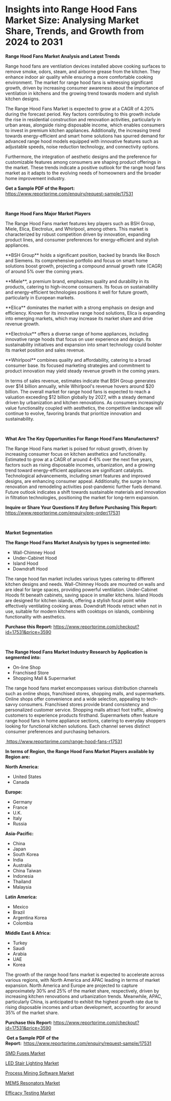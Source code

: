 <p><h1>Insights into Range Hood Fans Market Size: Analysing Market Share, Trends, and Growth from 2024 to 2031</h1></p><p><strong>Range Hood Fans Market Analysis and Latest Trends</strong></p>
<p><p>Range hood fans are ventilation devices installed above cooking surfaces to remove smoke, odors, steam, and airborne grease from the kitchen. They enhance indoor air quality while ensuring a more comfortable cooking environment. The market for range hood fans is witnessing significant growth, driven by increasing consumer awareness about the importance of ventilation in kitchens and the growing trend towards modern and stylish kitchen designs.</p><p>The Range Hood Fans Market is expected to grow at a CAGR of 4.20% during the forecast period. Key factors contributing to this growth include the rise in residential construction and renovation activities, particularly in urban areas, alongside rising disposable income, which enables consumers to invest in premium kitchen appliances. Additionally, the increasing trend towards energy-efficient and smart home solutions has spurred demand for advanced range hood models equipped with innovative features such as adjustable speeds, noise reduction technology, and connectivity options.</p><p>Furthermore, the integration of aesthetic designs and the preference for customizable features among consumers are shaping product offerings in the market. These trends indicate a positive outlook for the range hood fans market as it adapts to the evolving needs of homeowners and the broader home improvement industry.</p></p>
<p><strong>Get a Sample PDF of the Report:&nbsp;</strong> <a href="https://www.reportprime.com/enquiry/request-sample/17531?utm_campaign=1117&utm_medium=2&utm_source=Github&utm_content=ia&utm_term=19112024&utm_id=range-hood-fans">https://www.reportprime.com/enquiry/request-sample/17531</a></p>
<p>&nbsp;</p>
<p><strong>Range Hood Fans Major Market Players</strong></p>
<p><p>The Range Hood Fans market features key players such as BSH Group, Miele, Elica, Electrolux, and Whirlpool, among others. This market is characterized by robust competition driven by innovation, expanding product lines, and consumer preferences for energy-efficient and stylish appliances.</p><p>**BSH Group** holds a significant position, backed by brands like Bosch and Siemens. Its comprehensive portfolio and focus on smart home solutions boost growth, projecting a compound annual growth rate (CAGR) of around 5% over the coming years.</p><p>**Miele**, a premium brand, emphasizes quality and durability in its products, catering to high-income consumers. Its focus on sustainability and energy-efficient technologies positions it well for future growth, particularly in European markets.</p><p>**Elica** dominates the market with a strong emphasis on design and efficiency. Known for its innovative range hood solutions, Elica is expanding into emerging markets, which may increase its market share and drive revenue growth.</p><p>**Electrolux** offers a diverse range of home appliances, including innovative range hoods that focus on user experience and design. Its sustainability initiatives and expansion into smart technology could bolster its market position and sales revenue.</p><p>**Whirlpool** combines quality and affordability, catering to a broad consumer base. Its focused marketing strategies and commitment to product innovation may yield steady revenue growth in the coming years.</p><p>In terms of sales revenue, estimates indicate that BSH Group generates over $14 billion annually, while Whirlpool's revenue hovers around $20 billion. The overall market for range hood fans is expected to reach a valuation exceeding $12 billion globally by 2027, with a steady demand driven by urbanization and kitchen renovations. As consumers increasingly value functionality coupled with aesthetics, the competitive landscape will continue to evolve, favoring brands that prioritize innovation and sustainability.</p></p>
<p>&nbsp;</p>
<p><strong>What Are The Key Opportunities For Range Hood Fans Manufacturers?</strong></p>
<p><p>The Range Hood Fans market is poised for robust growth, driven by increasing consumer focus on kitchen aesthetics and functionality. Estimated to grow at a CAGR of around 4-6% over the next five years, factors such as rising disposable incomes, urbanization, and a growing trend toward energy-efficient appliances are significant catalysts. Technological advancements, including smart features and improved designs, are enhancing consumer appeal. Additionally, the surge in home renovation and remodeling activities post-pandemic further fuels demand. Future outlook indicates a shift towards sustainable materials and innovation in filtration technologies, positioning the market for long-term expansion.</p></p>
<p><strong>Inquire or Share Your Questions If Any Before Purchasing This Report:</strong> <a href="https://www.reportprime.com/enquiry/pre-order/17531?utm_campaign=1117&utm_medium=2&utm_source=Github&utm_content=ia&utm_term=19112024&utm_id=range-hood-fans">https://www.reportprime.com/enquiry/pre-order/17531</a></p>
<p>&nbsp;</p>
<p><strong>Market Segmentation</strong></p>
<p><strong>The Range Hood Fans Market Analysis by types is segmented into:</strong></p>
<p><ul><li>Wall-Chimney Hood</li><li>Under-Cabinet Hood</li><li>Island Hood</li><li>Downdraft Hood</li></ul></p>
<p><p>The range hood fan market includes various types catering to different kitchen designs and needs. Wall-Chimney Hoods are mounted on walls and are ideal for large spaces, providing powerful ventilation. Under-Cabinet Hoods fit beneath cabinets, saving space in smaller kitchens. Island Hoods are designed for kitchen islands, offering a stylish focal point while effectively ventilating cooking areas. Downdraft Hoods retract when not in use, suitable for modern kitchens with cooktops on islands, combining functionality with aesthetics.</p></p>
<p><strong>Purchase this Report:&nbsp;</strong><a href="https://www.reportprime.com/checkout?id=17531&price=3590&utm_campaign=1117&utm_medium=2&utm_source=Github&utm_content=ia&utm_term=19112024&utm_id=range-hood-fans">https://www.reportprime.com/checkout?id=17531&price=3590</a></p>
<p>&nbsp;</p>
<p><strong>The Range Hood Fans Market Industry Research by Application is segmented into:</strong></p>
<p><ul><li>On-line Shop</li><li>Franchised Store</li><li>Shopping Mall & Supermarket</li></ul></p>
<p><p>The range hood fans market encompasses various distribution channels such as online shops, franchised stores, shopping malls, and supermarkets. Online shops offer convenience and a wide selection, appealing to tech-savvy consumers. Franchised stores provide brand consistency and personalized customer service. Shopping malls attract foot traffic, allowing customers to experience products firsthand. Supermarkets often feature range hood fans in home appliance sections, catering to everyday shoppers looking for functional kitchen solutions. Each channel serves distinct consumer preferences and purchasing behaviors.</p></p>
<p><a href="https://www.reportprime.com/range-hood-fans-r17531?utm_campaign=1117&utm_medium=2&utm_source=Github&utm_content=ia&utm_term=19112024&utm_id=range-hood-fans">&nbsp;https://www.reportprime.com/range-hood-fans-r17531</a></p>
<p><strong>In terms of Region, the Range Hood Fans Market Players available by Region are:</strong></p>
<p>
    <p> <strong> North America: </strong>
        <ul>
            <li>United States</li>
            <li>Canada</li>
        </ul>
        </p> 
    <p> <strong> Europe: </strong>
        <ul>
            <li>Germany</li>
            <li>France</li>
            <li>U.K.</li>
            <li>Italy</li>
            <li>Russia</li>
        </ul>
        </p> 
    <p> <strong> Asia-Pacific: </strong>
        <ul>
            <li>China</li>
            <li>Japan</li>
            <li>South Korea</li>
            <li>India</li>
            <li>Australia</li>
            <li>China Taiwan</li>
            <li>Indonesia</li>
            <li>Thailand</li>
            <li>Malaysia</li>
        </ul>
        </p> 
    <p> <strong> Latin America: </strong>
        <ul>
            <li>Mexico</li>
            <li>Brazil</li>
            <li>Argentina Korea</li>
            <li>Colombia</li>
        </ul>
        </p> 
    <p> <strong> Middle East & Africa: </strong>
        <ul>
            <li>Turkey</li>
            <li>Saudi</li>
            <li>Arabia</li>
            <li>UAE</li>
            <li>Korea</li>
        </ul>
    </p>
    </p>
<p><p>The growth of the range hood fans market is expected to accelerate across various regions, with North America and APAC leading in terms of market expansion. North America and Europe are projected to capture approximately 30% and 25% of the market share, respectively, driven by increasing kitchen renovations and urbanization trends. Meanwhile, APAC, particularly China, is anticipated to exhibit the highest growth rate due to rising disposable incomes and urban development, accounting for around 35% of the market share.</p></p>
<p><strong>Purchase this Report: </strong><a href="https://www.reportprime.com/checkout?id=17531&price=3590&utm_campaign=1117&utm_medium=2&utm_source=Github&utm_content=ia&utm_term=19112024&utm_id=range-hood-fans">https://www.reportprime.com/checkout?id=17531&price=3590</a></p>
<p>&nbsp;<strong>Get a Sample PDF of the Report:&nbsp;&nbsp;</strong><a href="https://www.reportprime.com/enquiry/request-sample/17531?utm_campaign=1117&utm_medium=2&utm_source=Github&utm_content=ia&utm_term=19112024&utm_id=range-hood-fans">https://www.reportprime.com/enquiry/request-sample/17531</a></p>
<p><strong></strong></p>
<p><p><a href="https://www.linkedin.com/pulse/smd-fuses-market-size-share-growth-analysis-type-application-nsrjf?utm_campaign=1117&utm_medium=2&utm_source=Github&utm_content=ia&utm_term=19112024&utm_id=range-hood-fans">SMD Fuses Market</a></p><p><a href="https://www.linkedin.com/pulse/mapping-led-stair-lighting-market-trends-challenges-breakthroughs-0r95f?utm_campaign=1117&utm_medium=2&utm_source=Github&utm_content=ia&utm_term=19112024&utm_id=range-hood-fans">LED Stair Lighting Market</a></p><p><a href="https://issuu.com/reportprime-2/docs/process-mining-software-market-size_7384f7372c96be?utm_campaign=1117&utm_medium=2&utm_source=Github&utm_content=ia&utm_term=19112024&utm_id=range-hood-fans">Process Mining Software Market</a></p><p><a href="https://www.linkedin.com/pulse/insights-mems-resonators-market-size-which-expanding-55-cagr-ixypf?utm_campaign=1117&utm_medium=2&utm_source=Github&utm_content=ia&utm_term=19112024&utm_id=range-hood-fans">MEMS Resonators Market</a></p><p><a href="https://issuu.com/reportprime-2/docs/efficacy-testing-market-size-2030.p_ddf9f71f0dc899?utm_campaign=1117&utm_medium=2&utm_source=Github&utm_content=ia&utm_term=19112024&utm_id=range-hood-fans">Efficacy Testing Market</a></p></p>